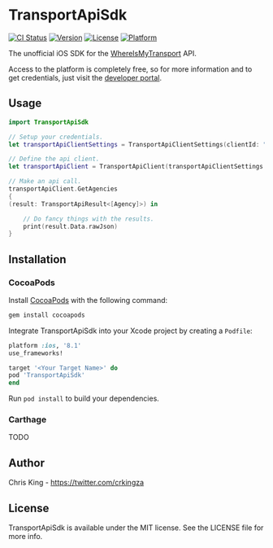 # TransportApiSdk

[![CI Status](http://img.shields.io/travis/Bilo/TransportApiSdk.svg?style=flat)](https://travis-ci.org/chrisk1ng/TransportApiSdk.iOS)
[![Version](https://img.shields.io/cocoapods/v/TransportApiSdk.svg?style=flat)](http://cocoapods.org/pods/TransportApiSdk)
[![License](https://img.shields.io/cocoapods/l/TransportApiSdk.svg?style=flat)](http://cocoapods.org/pods/TransportApiSdk)
[![Platform](https://img.shields.io/cocoapods/p/TransportApiSdk.svg?style=flat)](http://cocoapods.org/pods/TransportApiSdk)

The unofficial iOS SDK for the [WhereIsMyTransport](https://www.whereismytransport.com) API. 

Access to the platform is completely free, so for more information and to get credentials, just visit the [developer portal](https://developer.whereismytransport.com).

## Usage

```swift
import TransportApiSdk

// Setup your credentials.
let transportApiClientSettings = TransportApiClientSettings(clientId: "YOUR_CLIENT_ID", clientSecret: "YOUR_CLIENT_SECRET")

// Define the api client.
let transportApiClient = TransportApiClient(transportApiClientSettings: transportApiClientSettings)

// Make an api call.
transportApiClient.GetAgencies
{
(result: TransportApiResult<[Agency]>) in

    // Do fancy things with the results.
    print(result.Data.rawJson)
}
```

## Installation
### CocoaPods
Install [CocoaPods](http://cocoapods.org) with the following command:

```bash
gem install cocoapods
```

Integrate TransportApiSdk into your Xcode project by creating a `Podfile`:

```ruby
platform :ios, '8.1'
use_frameworks!

target '<Your Target Name>' do
pod 'TransportApiSdk'
end
```

Run `pod install` to build your dependencies.

### Carthage
TODO

## Author

Chris King - https://twitter.com/crkingza

## License

TransportApiSdk is available under the MIT license. See the LICENSE file for more info.
